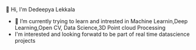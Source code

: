 👋 Hi, I'm Dedeepya Lekkala
- 🌱 I’m currently trying to learn and intrested in Machine Learnin,Deep Learning,Open CV, Data Science,3D Point cloud Processing
- I'm interested and looking forwatd to be part of real time datascience projects
